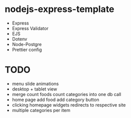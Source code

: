 # nodejs-express-template

-   Express
-   Express Validator
-   EJS
-   Dotenv
-   Node-Postgre
-   Prettier config

# TODO
- menu slide animations
- desktop + tablet view
- merge count foods count categories into one db call
- home page add food add category button
- clicking homepage widgets redirects to respective site
- multiple categories per item